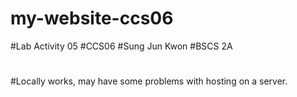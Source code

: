 # my-website-ccs06
#Lab Activity 05 
#CCS06
#Sung Jun Kwon
#BSCS 2A
#
#Locally works, may have some problems with hosting on a server.
